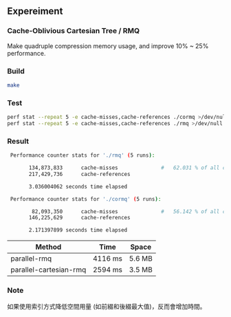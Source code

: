 ## Expereiment ##

### Cache-Oblivious Cartesian Tree / RMQ ###

Make quadruple compression memory usage, and improve 10% ~ 25% performance.

### Build ###

```bash
make
```

### Test ###

```bash
perf stat --repeat 5 -e cache-misses,cache-references ./cormq >/dev/null
perf stat --repeat 5 -e cache-misses,cache-references ./rmq >/dev/null
```

### Result ###

```bash
 Performance counter stats for './rmq' (5 runs):

       134,873,833      cache-misses              #   62.031 % of all cache refs      ( +-  6.88% )
       217,429,736      cache-references                                              ( +-  3.72% )

       3.036004062 seconds time elapsed                                          ( +-  1.34% )
```

```bash
 Performance counter stats for './cormq' (5 runs):

        82,093,350      cache-misses              #   56.142 % of all cache refs      ( +-  4.45% )
       146,225,629      cache-references                                              ( +-  0.67% )

       2.171397899 seconds time elapsed                                          ( +-  0.44% )
```

|Method                | Time   | Space |
|----------------------|--------|-------|
|parallel-rmq          | 4116 ms| 5.6 MB|
|parallel-cartesian-rmq| 2594 ms| 3.5 MB|

### Note ###

如果使用索引方式降低空間用量 (如前綴和後綴最大值)，反而會增加時間。
